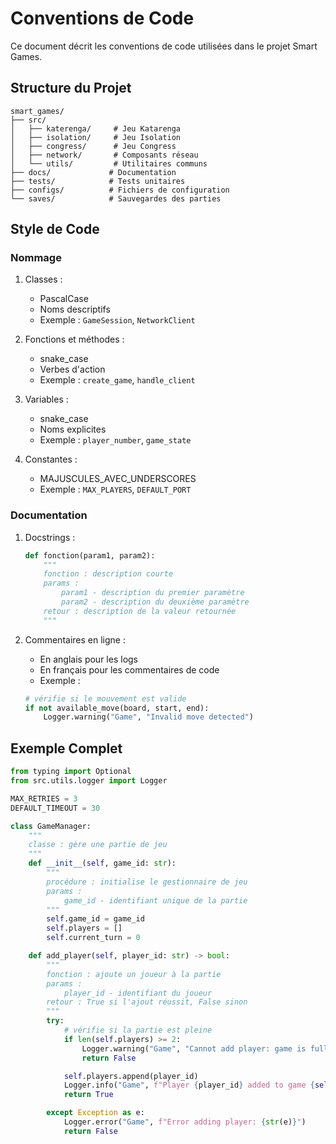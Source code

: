 # Conventions de Code

Ce document décrit les conventions de code utilisées dans le projet Smart Games.

## Structure du Projet

```
smart_games/
├── src/
│   ├── katerenga/     # Jeu Katarenga
│   ├── isolation/     # Jeu Isolation
│   ├── congress/      # Jeu Congress
│   ├── network/       # Composants réseau
│   └── utils/         # Utilitaires communs
├── docs/             # Documentation
├── tests/            # Tests unitaires
├── configs/          # Fichiers de configuration
└── saves/            # Sauvegardes des parties
```

## Style de Code

### Nommage

1. Classes :
   - PascalCase
   - Noms descriptifs
   - Exemple : `GameSession`, `NetworkClient`

2. Fonctions et méthodes :
   - snake_case
   - Verbes d'action
   - Exemple : `create_game`, `handle_client`

3. Variables :
   - snake_case
   - Noms explicites
   - Exemple : `player_number`, `game_state`

4. Constantes :
   - MAJUSCULES_AVEC_UNDERSCORES
   - Exemple : `MAX_PLAYERS`, `DEFAULT_PORT`

### Documentation

1. Docstrings :
   ```python
   def fonction(param1, param2):
       """
       fonction : description courte
       params :
           param1 - description du premier paramètre
           param2 - description du deuxième paramètre
       retour : description de la valeur retournée
       """
   ```

2. Commentaires en ligne :
   - En anglais pour les logs
   - En français pour les commentaires de code
   - Exemple :
   ```python
   # vérifie si le mouvement est valide
   if not available_move(board, start, end):
       Logger.warning("Game", "Invalid move detected")
   ```

## Exemple Complet

```python
from typing import Optional
from src.utils.logger import Logger

MAX_RETRIES = 3
DEFAULT_TIMEOUT = 30

class GameManager:
    """
    classe : gère une partie de jeu
    """
    def __init__(self, game_id: str):
        """
        procédure : initialise le gestionnaire de jeu
        params :
            game_id - identifiant unique de la partie
        """
        self.game_id = game_id
        self.players = []
        self.current_turn = 0

    def add_player(self, player_id: str) -> bool:
        """
        fonction : ajoute un joueur à la partie
        params :
            player_id - identifiant du joueur
        retour : True si l'ajout réussit, False sinon
        """
        try:
            # vérifie si la partie est pleine
            if len(self.players) >= 2:
                Logger.warning("Game", "Cannot add player: game is full")
                return False

            self.players.append(player_id)
            Logger.info("Game", f"Player {player_id} added to game {self.game_id}")
            return True

        except Exception as e:
            Logger.error("Game", f"Error adding player: {str(e)}")
            return False
```

